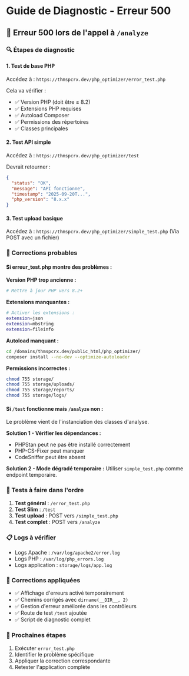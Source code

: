 # Guide de Diagnostic - Erreur 500

## 🚨 Erreur 500 lors de l'appel à `/analyze`

### 🔍 Étapes de diagnostic

#### 1. **Test de base PHP**
Accédez à : `https://thmspcrx.dev/php_optimizer/error_test.php`

Cela va vérifier :
- ✅ Version PHP (doit être ≥ 8.2)
- ✅ Extensions PHP requises
- ✅ Autoload Composer
- ✅ Permissions des répertoires
- ✅ Classes principales

#### 2. **Test API simple**
Accédez à : `https://thmspcrx.dev/php_optimizer/test`

Devrait retourner :
```json
{
  "status": "OK",
  "message": "API fonctionne",
  "timestamp": "2025-09-20T...",
  "php_version": "8.x.x"
}
```

#### 3. **Test upload basique**
Accédez à : `https://thmspcrx.dev/php_optimizer/simple_test.php`
(Via POST avec un fichier)

### 🔧 Corrections probables

#### Si erreur_test.php montre des problèmes :

**Version PHP trop ancienne :**
```bash
# Mettre à jour PHP vers 8.2+
```

**Extensions manquantes :**
```bash
# Activer les extensions :
extension=json
extension=mbstring
extension=fileinfo
```

**Autoload manquant :**
```bash
cd /domains/thmspcrx.dev/public_html/php_optimizer/
composer install --no-dev --optimize-autoloader
```

**Permissions incorrectes :**
```bash
chmod 755 storage/
chmod 755 storage/uploads/
chmod 755 storage/reports/
chmod 755 storage/logs/
```

#### Si `/test` fonctionne mais `/analyze` non :

Le problème vient de l'instanciation des classes d'analyse.

**Solution 1 - Vérifier les dépendances :**
- PHPStan peut ne pas être installé correctement
- PHP-CS-Fixer peut manquer
- CodeSniffer peut être absent

**Solution 2 - Mode dégradé temporaire :**
Utiliser `simple_test.php` comme endpoint temporaire.

### 🎯 Tests à faire dans l'ordre

1. **Test général** : `/error_test.php`
2. **Test Slim** : `/test`
3. **Test upload** : POST vers `/simple_test.php`
4. **Test complet** : POST vers `/analyze`

### 📋 Logs à vérifier

- Logs Apache : `/var/log/apache2/error.log`
- Logs PHP : `/var/log/php_errors.log`
- Logs application : `storage/logs/app.log`

### 🔄 Corrections appliquées

- ✅ Affichage d'erreurs activé temporairement
- ✅ Chemins corrigés avec `dirname(__DIR__, 2)`
- ✅ Gestion d'erreur améliorée dans les contrôleurs
- ✅ Route de test `/test` ajoutée
- ✅ Script de diagnostic complet

### 🚀 Prochaines étapes

1. Exécuter `error_test.php`
2. Identifier le problème spécifique
3. Appliquer la correction correspondante
4. Retester l'application complète